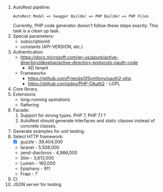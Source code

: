 1. AutoRest pipeline:
   ```
   AutoRest Model => Swagger Builder => PHP Builder => PHP Files
   ```
   Currently, PHP code generator doesn't follow these steps exactly. This task is a clean up task.
1. Special parameters:
   - subscriptionId
   - constants (API-VERSION, etc.)
1. Authentication
   - https://docs.microsoft.com/en-us/azure/active-directory/develop/active-directory-protocols-oauth-code
     - AD tenant
   - Frameworks
     - https://github.com/FriendsOfSymfony/oauth2-php
     - https://github.com/adoy/PHP-OAuth2 - LGPL
1. Core library.
1. Extensions
   - long-running operations
   - flattering
1. Facade:
    1. Support for strong types. PHP 7, PHP 7.1 ?
    1. AutoRest should generate interfaces and static classes instead of concrete classes.
1. Generate examples for unit testing.
1. Select HTTP framework:
   - [X] guzzle - 39,404,000
   - laravel - 5,508,000
   - zend-diactoros - 4,986,000
   - Slim - 3,613,000
   - Lumen -  160,000
   - Epiphany - 911
   - Frapi - ?
1. CI
1. JSON server for testing